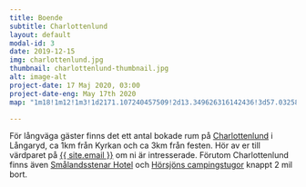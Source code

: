 ```yaml
---
title: Boende
subtitle: Charlottenlund
layout: default
modal-id: 3
date: 2019-12-15
img: charlottenlund.jpg
thumbnail: charlottenlund-thumbnail.jpg
alt: image-alt
project-date: 17 Maj 2020, 03:00
project-date-eng: May 17th 2020
map: "1m18!1m12!1m3!1d2171.107240457509!2d13.349626316142436!3d57.03258850002879!2m3!1f0!2f0!3f0!3m2!1i1024!2i768!4f13.1!3m3!1m2!1s0x4650f8d00d67f68b%3A0x13099f3f00078326!2sCharlottenlund%20Hotel%20%26%20Restaurant!5e0!3m2!1sen!2sse!4v1576406990216!5m2!1sen!2sse"

---
```

För långväga gäster finns det ett antal bokade rum på <a href="https://www.charlottenlund.com">Charlottenlund</a> i Långaryd, ca 1km från Kyrkan och ca 3km från festen. Hör av er till värdparet på <a href="mailto:{{ site.email }}">{{ site.email }}</a> om ni är intresserade. Förutom Charlottenlund finns även <a href="https://smalandsstenarhotell.se">Smålandsstenar Hotel</a> och <a href="https://www.horsjonscamping.com"> Hörsjöns campingstugor</a> knappt 2 mil bort.

